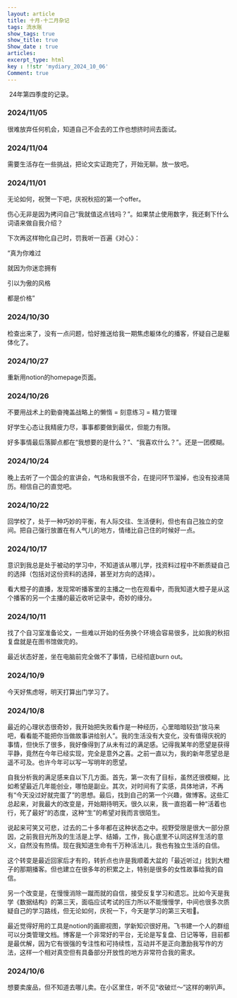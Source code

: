 ```yaml
---
layout: article
title: 十月-十二月杂记
tags: 流水账
show_tags: true
show_title: true
Show_date : true
articles:
excerpt_type: html
key : !!str 'mydiary_2024_10_06'
Comment: true
---
```


​	24年第四季度的记录。

<!--more-->

### 2024/11/05

很难放弃任何机会，知道自己不会去的工作也想挤时间去面试。

### 2024/11/04

需要生活存在一些挑战，把论文实证跑完了，开始无聊。放一放吧。

### 2024/11/01

无论如何，祝贺一下吧，庆祝秋招的第一个offer。

伤心无非是因为拷问自己“我就值这点钱吗？”。如果禁止使用数字，我还剩下什么词语来做自我介绍？

下次再这样物化自己时，罚我听一百遍《对心》：

“真为你难过

就因为你迷恋拥有

引以为傲的风格

都是价格”



### 2024/10/30

检查出来了，没有一点问题，恰好推送给我一期焦虑躯体化的播客，怀疑自己是躯体化了。

### 2024/10/27

重新用notion的homepage页面。

### 2024/10/26

不要用战术上的勤奋掩盖战略上的懒惰 = 刻意练习 =  精力管理

好学生心态让我精疲力尽，事事都要做到最优，但能力有限。

好多事情最后落脚点都在“我想要的是什么？”、“我喜欢什么？”。还是一团模糊。

### 2024/10/24

晚上去听了一个国企的宣讲会，气场和我很不合，在提问环节溜掉，也没有投递简历。相信自己的直觉吧。

### 2024/10/22

回学校了，处于一种巧妙的平衡，有人际交往、生活便利，但也有自己独立的空间。把自己强行放置在有人气儿的地方，情绪比自己住的时候好一点。

### 2024/10/17

意识到我总是处于被动的学习中，不知道该从哪儿学，找资料过程中不断质疑自己的选择（包括对这份资料的选择，甚至对方向的选择）。

看大橙子的直播，发现常听播客里的主播之一也在观看中，而我知道大橙子是从这个播客的另一个主播的最近收听记录中，奇妙的缘分。

### 2024/10/11

找了个自习室准备论文，一些难以开始的任务换个环境会容易很多，比如我的秋招复盘就是在图书馆做完的。

最近状态好差，坐在电脑前完全做不了事情，已经彻底burn out。

### 2024/10/9

今天好焦虑呀，明天打算出门学习了。

### 2024/10/8

​	最近的心理状态很奇妙，我开始把失败看作是一种经历，心里暗暗较劲“放马来吧，看看能不能把你当做故事讲给别人”。我的生活没有大变化，没有值得庆祝的事情，但快乐了很多，我好像得到了从未有过的满足感。记得我某年的愿望是获得平静，竟然在今年已经实现，完全是意外之喜。之前一直以为，我的新年愿望总是遥不可及。也许今年可以写一写明年的愿望。

​	自我分析我的满足感来自以下几方面。首先，第一次有了目标，虽然还很模糊，比如希望最近几年能创业，哪怕是副业。其次，对时间有了实感，具体地讲，不再有“今天没过好就完蛋了”的思想。最后，找到自己的第一个兴趣，做博客。这些汇总起来，对我最大的改变是，开始期待明天。很久以来，我一直抱着一种“活着也行，死了最好”的态度，这种“生”的希望对我而言很陌生。

​	说起来可笑又可悲，过去的二十多年都在这种状态之中。视野受限是很大一部分原因，之前我目光所及的生活是上学、结婚，工作，我心底里不认同这样生活的意义，自然没有热情。现在我知道生命有千万种活法儿，我也有独立生活的自信。

​	这个转变是最近回家后才有的，转折点也许是我顺着大盆的「最近听过」找到大橙子的那期播客。但也建立在很多年的积累之上，特别是很多的女性故事给我的自信。     



​	另一个改变是，在慢慢消除一蹴而就的自信，接受反复学习和遗忘。比如今天是我学《数据结构》的第三天，面临应试考试的压力所以不能慢慢学，中间也很多次质疑自己的学习路线，但无论如何，庆祝一下，今天是学习的第三天啦🎉。     



​	最近觉得好用的工具是notion的画廊视图，学新知识很好用。飞书建一个人的群组可以分类管理文档。博客是一个非常好的平台，无论是写复盘、日记等等，目前都是最优解，因为它有很强的专注性和可持续性，互动并不是正向激励我写作的方法，这样一个相对真空但有具备部分开放性的地方非常符合我的需求。      

### 2024/10/6

​	想要卖废品，但不知道去哪儿卖。在小区里住，听不见“收破烂～”这样的喇叭声。


